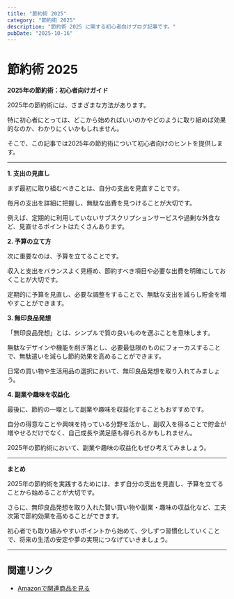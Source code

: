 ```yaml
---
title: "節約術 2025"
category: "節約術 2025"
description: "節約術 2025 に関する初心者向けブログ記事です。"
pubDate: "2025-10-16"
---
```


# 節約術 2025

**2025年の節約術：初心者向けガイド**

2025年の節約術には、さまざまな方法があります。

特に初心者にとっては、どこから始めればいいのかやどのように取り組めば効果的なのか、わかりにくいかもしれません。

そこで、この記事では2025年の節約術について初心者向けのヒントを提供します。



---

**1. 支出の見直し**

まず最初に取り組むべきことは、自分の支出を見直すことです。

毎月の支出を詳細に把握し、無駄な出費を見つけることが大切です。

例えば、定期的に利用していないサブスクリプションサービスや過剰な外食など、見直せるポイントはたくさんあります。



**2. 予算の立て方**

次に重要なのは、予算を立てることです。

収入と支出をバランスよく見極め、節約すべき項目や必要な出費を明確にしておくことが大切です。

定期的に予算を見直し、必要な調整をすることで、無駄な支出を減らし貯金を増やすことができます。



**3. 無印良品発想**

「無印良品発想」とは、シンプルで質の良いものを選ぶことを意味します。

無駄なデザインや機能を削ぎ落とし、必要最低限のものにフォーカスすることで、無駄遣いを減らし節約効果を高めることができます。

日常の買い物や生活用品の選択において、無印良品発想を取り入れてみましょう。



**4. 副業や趣味を収益化**

最後に、節約の一環として副業や趣味を収益化することもおすすめです。

自分の得意なことや興味を持っている分野を活かし、副収入を得ることで貯金が増やせるだけでなく、自己成長や満足感も得られるかもしれません。

2025年の節約術において、副業や趣味の収益化もぜひ考えてみましょう。



---

**まとめ**

2025年の節約術を実践するためには、まず自分の支出を見直し、予算を立てることから始めることが大切です。

さらに、無印良品発想を取り入れた賢い買い物や副業・趣味の収益化など、工夫次第で節約効果を高めることができます。

初心者でも取り組みやすいポイントから始めて、少しずつ習慣化していくことで、将来の生活の安定や夢の実現につなげていきましょう。



---

## 関連リンク

- [Amazonで関連商品を見る](https://www.amazon.co.jp/s?k=%E7%AF%80%E7%B4%84%E8%A1%93+2025&tag=autowritehubai-22)
